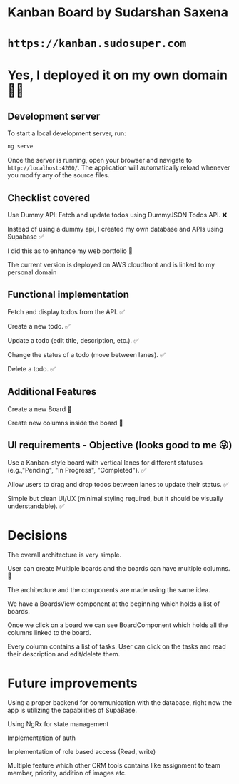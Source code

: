 # Kanban Board by Sudarshan Saxena

# `https://kanban.sudosuper.com`

# Yes, I deployed it on my own domain 💪🏻

## Development server

To start a local development server, run:

```bash
ng serve
```

Once the server is running, open your browser and navigate to `http://localhost:4200/`. The application will automatically reload whenever you modify any of the source files.


## Checklist covered
Use Dummy API: Fetch and update todos using DummyJSON Todos API. ❌

Instead of using a dummy api, I created my own database and APIs using Supabase ✅

I did this as to enhance my web portfolio 🚀

The current version is deployed on AWS cloudfront and is linked to my personal domain 


## Functional implementation
Fetch and display todos from the API. ✅

Create a new todo. ✅

Update a todo (edit title, description, etc.). ✅

Change the status of a todo (move between lanes). ✅

Delete a todo. ✅

## Additional Features
Create a new Board 🚀

Create new columns inside the board 🚀


## UI requirements - Objective (looks good to me 😜)
Use a Kanban-style board with vertical lanes for different statuses (e.g.,"Pending", "In Progress", "Completed"). ✅

Allow users to drag and drop todos between lanes to update their status. ✅

Simple but clean UI/UX (minimal styling required, but it should be visually
understandable). ✅


# Decisions
The overall architecture is very simple.

User can create Multiple boards and the boards can have multiple columns. 🚀

The architecture and the components are made using the same idea.

We have a BoardsView component at the beginning which holds a list of boards.

Once we click on a board we can see BoardComponent which holds all the columns linked to the board.

Every column contains a list of tasks. User can click on the tasks and read their description and edit/delete them.

# Future improvements

Using a proper backend for communication with the database, right now the app is utilizing the capabilities of SupaBase.

Using NgRx for state management

Implementation of auth

Implementation of role based access (Read, write)

Multiple feature which other CRM tools contains like assignment to team member, priority, addition of images etc.



